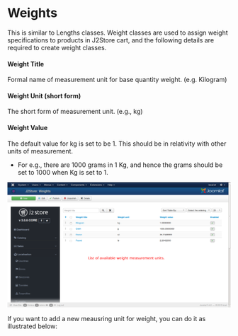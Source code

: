 # Weights

This is similar to Lengths classes. Weight classes are used to assign weight specifications to products in J2Store cart, and the following details are required to create weight classes.

#### Weight Title
Formal name of measurement unit for base quantity weight. (e.g. Kilogram)

#### Weight Unit (short form)
The short form of measurement unit. (e.g., kg)

#### Weight Value
The default value for kg is set to be 1. This should be in relativity with other units of measurement.
* For e.g., there are 1000 grams in 1 Kg, and hence the grams should be set to 1000 when Kg is set to 1.

![Weight List](weight_list.png)

If you want to add a new meausring unit for weight, you can do it as illustrated below:
